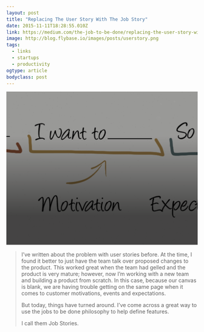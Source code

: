 ```yaml
---
layout: post 
title: "Replacing The User Story With The Job Story" 
date: 2015-11-11T18:28:55.010Z 
link: https://medium.com/the-job-to-be-done/replacing-the-user-story-with-the-job-story-af7cdee10c27#.d2i0y9o93 
image: http://blog.flybase.io/images/posts/userstory.png
tags:
  - links
  - startups
  - productivity
ogtype: article 
bodyclass: post 
---
```


<div><div class="image splash">
	<img src="/images/posts/userstory.png" />
</div></div>

> I’ve written about the problem with user stories before. At the time, I found it better to just have the team talk over proposed changes to the product. This worked great when the team had gelled and the product is very mature; however, now I’m working with a new team and building a product from scratch. In this case, because our canvas is blank, we are having trouble getting on the same page when it comes to customer motivations, events and expectations. 
> 
> But today, things have turned around. I’ve come across a great way to use the jobs to be done philosophy to help define features.
> 
> I call them Job Stories.